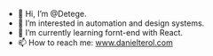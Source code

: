 - 👋 Hi, I’m @Detege.
- 👀 I’m interested in automation and design systems.
- 🌱 I’m currently learning fornt-end with React.
- 📫 How to reach me: www.danielterol.com

<!---
Detege/Detege is a ✨ special ✨ repository because its `README.md` (this file) appears on your GitHub profile.
You can click the Preview link to take a look at your changes.
--->

